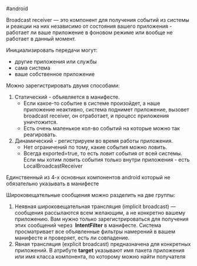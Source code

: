 #android

Broadcast receiver — это компонент для получения событий из системы и реакции на них независимо от состояния вашего приложения - работает ли ваше приложение в фоновом режиме или вообще не работает в данный момент. 

Инициализировать передачи могут:
-   другие приложения или службы
-   сама система
-   ваше собственное приложение

Можно зарегистрировать двумя способами:
1. Статический - объявляется в манифесте. 
	- Если какое-то событие в системе произойдет, а наше приложение неактивно, система поднимет приложение, вызовет broadcast receiver, он отработает, и процесс приложения уничтожится. 
	- Есть очень маленькое кол-во событий на которые можно так реагировать.
2. Динамический - регистрируем во время работы приложения. 
	- Нет ограничений по тому, какие события можно ловить. 
	- Всегда exported=true, то есть ловит события от всей системы. Если мы хотим ловить события только внутри приложения - есть LocalBroadcastReceiver

Единственный из 4-х основных компонентов android который не обязательно указывать в манифесте

Широковещательные сообщения можно разделить на две группы:
1. Неявная широковещательная трансляция (implicit broadcast) — сообщения рассылаются всем желающим, а не конкретно вашему приложению. Вам нужно только зарегистрироваться для получения этих сообщений через  **IntentFilter** в манифесте. Система просматривает все объявленные фильтры намерений в вашем манифесте и проверяет, есть ли совпадение.
2. Явная трансляция (explicit broadcast) предназначена для конкретных приложений. В атрибуте **target** указывают имя пакета приложения или имя класса компонента, по которому можно найти получателя